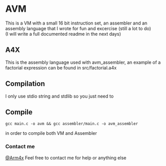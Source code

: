 # AVM
This is a VM with a small 16 bit instruction set, an assembler and an assembly language that I wrote for fun and excercise (still a lot to do)<br>
(I will write a full documented readme in the next days)<br>

## A4X
This is the assembly language used with avm_assembler, an example of a factorial expression can be found in src/factorial.a4x

## Compilation
I only use stdio string and stdlib so you just need to
<br>
## Compile
```
gcc main.c -o avm && gcc assembler/main.c -o avm_assembler
```
in order to compile both VM and Assembler
<br>
### Contact me
[@Arm4x](https://twitter.com/Arm4x)
Feel free to contact me for help or anything else
